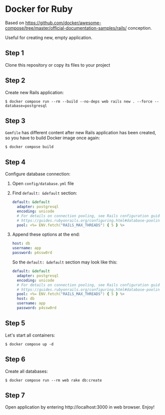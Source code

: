 # Docker for Ruby

Based on https://github.com/docker/awesome-compose/tree/master/official-documentation-samples/rails/ conception.

Useful for creating new, empty application.

## Step 1

Clone this repository or copy its files to your project

## Step 2

Create new Rails application:

```shell
$ docker compose run --rm --build --no-deps web rails new . --force --database=postgresql
```

## Step 3

`Gemfile` has different content after new Rails application has been created, so you have to build Docker image once
again:

```shell
$ docker compose build
```
## Step 4

Configure database connection:

1. Open `config/database.yml` file
2. Find `default: &default` section:

    ```yaml
    default: &default
      adapter: postgresql
      encoding: unicode
      # For details on connection pooling, see Rails configuration guide
      # https://guides.rubyonrails.org/configuring.html#database-pooling
      pool: <%= ENV.fetch("RAILS_MAX_THREADS") { 5 } %>
    ```

3. Append these options at the end:

    ```yaml
    host: db
    username: app
    password: p4ssw0rd
    ```

    So the `default: &default` section may look like this:

    ```yaml
    default: &default
      adapter: postgresql
      encoding: unicode
      # For details on connection pooling, see Rails configuration guide
      # https://guides.rubyonrails.org/configuring.html#database-pooling
      pool: <%= ENV.fetch("RAILS_MAX_THREADS") { 5 } %>
      host: db
      username: app
      password: p4ssw0rd
    ```

## Step 5

Let's start all containers:

```shell
$ docker compose up -d
```

## Step 6

Create all databases:

```shell
$ docker compose run --rm web rake db:create
```

## Step 7

Open application by entering http://localhost:3000 in web browser. Enjoy!
